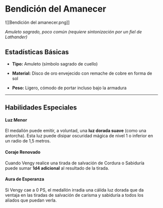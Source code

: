 # **Bendición del Amanecer**

![[Bendición del amanecer.png]]

_Amuleto sagrado, poco común (requiere sintonización por un fiel de Lathander)_

## Estadísticas Básicas

- **Tipo:** Amuleto (símbolo sagrado de cuello)
    
- **Material:** Disco de oro envejecido con remache de cobre en forma de sol
    
- **Peso:** Ligero, cómodo de portar incluso bajo la armadura
    

---

## Habilidades Especiales

#### Luz Menor

El medallón puede emitir, a voluntad, una **luz dorada suave** (como una antorcha). Esta luz puede disipar oscuridad mágica de nivel 1 o inferior en un radio de 1,5 metros.

#### Coraje Renovado

Cuando Vengy realice una tirada de salvación de Cordura o Sabiduría puede sumar **1d4 adicional** al resultado de la tirada.

#### Aura de Esperanza

Si Vengy cae a 0 PS, el medallón irradia una cálida luz dorada que da ventaja en las tiradas de salvación de carisma y sabiduría a todos los aliados que puedan verla.